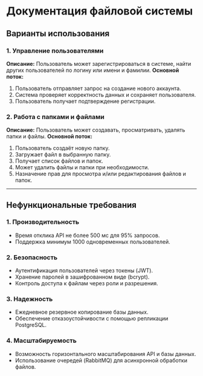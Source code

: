 # Документация файловой системы

## Варианты использования

### 1. Управление пользователями
**Описание:** Пользователь может зарегистрироваться в системе, найти других пользователей по логину или имени и фамилии.
**Основной поток:**
1. Пользователь отправляет запрос на создание нового аккаунта.
2. Система проверяет корректность данных и сохраняет пользователя.
3. Пользователь получает подтверждение регистрации.

### 2. Работа с папками и файлами
**Описание:** Пользователь может создавать, просматривать, удалять папки и файлы.
**Основной поток:**
1. Пользователь создаёт новую папку.
2. Загружает файл в выбранную папку.
3. Получает список файлов и папок.
4. Может удалить файлы и папки при необходимости.
5. Назначение прав для просмотра и/или редактирования файлов и папок.

---

## Нефункциональные требования

### 1. Производительность
- Время отклика API не более 500 мс для 95% запросов.
- Поддержка минимум 1000 одновременных пользователей.

### 2. Безопасность
- Аутентификация пользователей через токены (JWT).
- Хранение паролей в зашифрованном виде (bcrypt).
- Контроль доступа к файлам через роли и разрешения.

### 3. Надежность
- Ежедневное резервное копирование базы данных.
- Обеспечение отказоустойчивости с помощью репликации PostgreSQL.

### 4. Масштабируемость
- Возможность горизонтального масштабирования API и базы данных.
- Использование очередей (RabbitMQ) для асинхронной обработки файлов.

